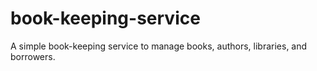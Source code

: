 # book-keeping-service
A simple book-keeping service to manage books, authors, libraries, and borrowers.
